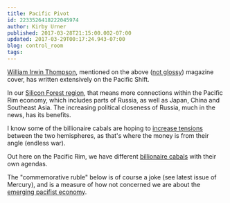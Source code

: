 ```yaml
---
title: Pacific Pivot
id: 2233526418222045974
author: Kirby Urner
published: 2017-03-28T21:15:00.002-07:00
updated: 2017-03-29T00:17:24.943-07:00
blog: control_room
tags: 
---
```


[](https://www.flickr.com/photos/kirbyurner/33708289875/)

[William Irwin Thompson](http://worldgame.blogspot.com/2007/11/about-branding.html), mentioned on the above ([not glossy](http://worldgame.blogspot.com/2017/03/glossy-magazines.html)) magazine cover, has written extensively on the Pacific Shift.

In our [Silicon Forest region](http://mybizmo.blogspot.com/2017/03/silicon-forest-curriculum.html), that means more connections within the Pacific Rim economy, which includes parts of Russia, as well as Japan, China and Southeast Asia.  The increasing political closeness of Russia, much in the news, has its benefits.

I know some of the billionaire cabals are hoping to [increase tensions](http://controlroom.blogspot.com/2017/02/rabble-babble.html) between the two hemispheres, as that's where the money is from their angle (endless war).

Out here on the Pacific Rim, we have different [billionaire cabals](http://worldgame.blogspot.com/2017/03/russiagate.html) with their own agendas.

The "commemorative ruble" below is of course a joke (see latest issue of Mercury), and is a measure of how not concerned we are about the [emerging pacifist economy](http://controlroom.blogspot.com/2008/02/pacific-shift.html).

[](https://www.flickr.com/photos/kirbyurner/33667073406/in/dateposted-public/)